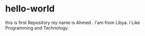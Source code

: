 # hello-world
this is first Repository
my name is Ahmed .
I'am from Libya.
I Like Programming and Technology.
